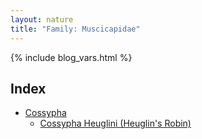 ```yaml
---
layout: nature
title: "Family: Muscicapidae"
---
```


{% include blog_vars.html %}

## Index
* [Cossypha]({{site.url}}/nature/animalia/chordata/aves/passeriformes/muscicapidae/cossypha.html)
  * [Cossypha Heuglini (Heuglin's Robin)]({{site.url}}/nature/animalia/chordata/aves/passeriformes/muscicapidae/cossypha/cossypha_heuglini.html)


